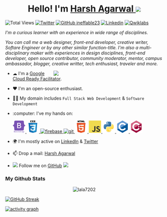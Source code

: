 <h1 align="center"> Hello! I'm <a href="#">Harsh Agarwal </a> <img src="https://media.giphy.com/media/J60klcdfVdpryi1u78/giphy.gif" width="80"></h1>

![Total Views](https://views.whatilearened.today/views/github/lala7202/lala7202.svg)
[![Twitter](https://img.shields.io/badge/-HarshAg68814527-blue?style=flat-square&logo=Twitter&logoColor=white&link=https://www.twitter.com/HarshAg68814527/)](https://twitter.com/HarshAg68814527)
[![GitHub ineffable23](https://img.shields.io/badge/-lala7202-grey?style=flat-square&logo=Github&logoColor=white&link=https://www.github.com/lala7202/)](https://github.com/lala7202)
[![Linkedin](https://img.shields.io/badge/-harshagarwal2002-blue?style=flat-square&logo=Linkedin&logoColor=white&link=https://www.linkedin.com/in/harshagarwal2002/)](https://www.linkedin.com/in/harshagarwal2002/)
[![Qwiklabs](https://img.shields.io/badge/-Harsh_Agarwal-blue?style=flat-square&logo=Qwiklabs&logoColor=yellow&link=https://www.cloudskillsboost.google/public_profiles/5ba24c2a-c524-421b-8ae0-8c733c2ebdfc)](https://www.cloudskillsboost.google/public_profiles/5ba24c2a-c524-421b-8ae0-8c733c2ebdfc)

*I'm a curious learner with an experience in wide range of disciplines.* 

*You can call me a web designer, front-end developer, creative writer, Softare Engineer  or by any other similar function-title. I'm also a multi-disciplinary maker with experiences in design disciplines, front-end developer, open source contributor, community moderator, mentor, campus ambassador, blogger, creative writter, tech enthusiast, traveler and more.*

<img align='right' src="https://media.giphy.com/media/qgQUggAC3Pfv687qPC/giphy.gif" width="350">


- ☁ I'm a <a href="https://cloud.google.com/">Google Cloud Ready Facilitator</a>.
- ❤ I'm an open-source enthusiast.

- 👩‍💻 My domain includes `Full Stack Web Development` & `Software Development` 

- <p> :computer: I've my hands on:</p> <p align="left"> 
        <a href="https://getbootstrap.com" target="_blank"> <img src="https://raw.githubusercontent.com/devicons/devicon/master/icons/bootstrap/bootstrap-plain-wordmark.svg" alt="bootstrap" width="40" height="40"/> </a> 
        <a href="https://www.w3schools.com/css/" target="_blank"> <img src="https://raw.githubusercontent.com/devicons/devicon/master/icons/css3/css3-original-wordmark.svg" alt="css3" width="40" height="40"/> </a> 
        <a href="https://firebase.google.com/" target="_blank"> <img src="https://www.vectorlogo.zone/logos/firebase/firebase-icon.svg" alt="firebase" width="40" height="40"/> </a> 
        <a href="https://git-scm.com/" target="_blank"> <img src="https://www.vectorlogo.zone/logos/git-scm/git-scm-icon.svg" alt="git" width="40" height="40"/> </a> 
        <a href="https://www.w3.org/html/" target="_blank"> <img src="https://raw.githubusercontent.com/devicons/devicon/master/icons/html5/html5-original-wordmark.svg" alt="html5" width="40" height="40"/> </a> 
        <a href="https://developer.mozilla.org/en-US/docs/Web/JavaScript" target="_blank"> <img src="https://raw.githubusercontent.com/devicons/devicon/master/icons/javascript/javascript-original.svg" alt="javascript" width="40" height="40"/> </a> 
        <a href="https://www.python.org" target="_blank"> <img src="https://raw.githubusercontent.com/devicons/devicon/master/icons/python/python-original.svg" alt="python" width="40" height="40"/> 
        <a href="https://developer.mozilla.org/en-US/docs/c" target="_blank"> <img src="https://raw.githubusercontent.com/devicons/devicon/master/icons/c/c-original.svg" alt="c" width="40" height="40"/> </a> 
         <a href="https://developer.mozilla.org/en-US/docs/c++" target="_blank"> <img src="https://raw.githubusercontent.com/devicons/devicon/master/icons/cplusplus/cplusplus-original.svg" alt="c++" width="40" height="40"/> </a></p>



- 🌍 I'm mostly active on [LinkedIn](https://www.linkedin.com/in/harshagarwal2002/) & [Twitter](https://twitter.com/HarshAg68814527) 

- 📫 Drop a mail: [Harsh Agarwal](harshagarwal7202@gmail.com)

- <img src="https://media.giphy.com/media/H55Do0MHw8zi7uO1jC/giphy.gif" width="50"> Follow me on [GitHub](https://github.com/lala7202) <img src="https://media.giphy.com/media/KzJkzjggfGN5Py6nkT/giphy.gif" width="30">




### My Github Stats
<p align="center"> <img src="https://github-readme-stats.vercel.app/api?username=lala7202&show_icons=true&count_private=true&theme=dark" alt="lala7202" />



<!--  CONTRIBUTION AND STREAK BLOCK -->
 [![GitHub Streak](https://github-readme-streak-stats.herokuapp.com/?user=lala7202&currStreakNum=2FD3EB&fire=pink&sideLabels=F00&theme=nightowl)](https://git.io/streak-stats)
 
 <!-- ACTIVITY GRAPH TRACKER -->
[![activity graph](https://activity-graph.herokuapp.com/graph?username=lala7202&theme=react-dark)](https://github.com/lala7202/github-readme-activity-graph)
